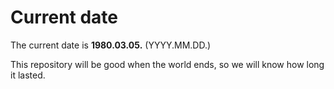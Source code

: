 # Current date

The current date is **1980.03.05.** (YYYY.MM.DD.)

This repository will be good when the world ends, so we will know how long it lasted.